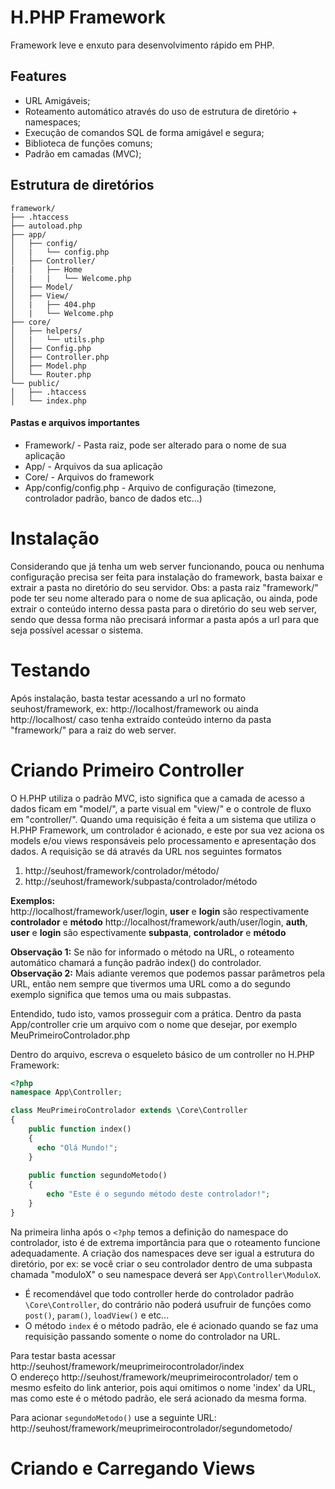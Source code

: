# H.PHP Framework
Framework leve e enxuto para desenvolvimento rápido em PHP.

## Features
- URL Amigáveis;
- Roteamento automático através do uso de estrutura de diretório + namespaces;
- Execução de comandos SQL de forma amigável e segura;
- Biblioteca de funções comuns;
- Padrão em camadas (MVC);

## Estrutura de diretórios
```
framework/
├── .htaccess
├── autoload.php
├── app/
│   ├── config/
│   |   └── config.php
│   ├── Controller/
|   │   ├── Home
│   |   |   └── Welcome.php
│   ├── Model/
│   ├── View/
│   |   ├── 404.php
│   |   └── Welcome.php
├── core/
│   ├── helpers/
│   |   └── utils.php
│   ├── Config.php
│   ├── Controller.php
│   ├── Model.php
│   └── Router.php
└── public/
│   ├── .htaccess
│   └── index.php
```

#### Pastas e arquivos importantes
- Framework/ - Pasta raiz, pode ser alterado para o nome de sua aplicação
- App/ - Arquivos da sua aplicação
- Core/ - Arquivos do framework
- App/config/config.php - Arquivo de configuração (timezone, controlador padrão, banco de dados etc...)

# Instalação
Considerando que já tenha um web server funcionando, pouca ou nenhuma configuração precisa ser feita para instalação do framework, basta baixar e extrair a pasta no diretório do seu servidor. Obs: a pasta raiz "framework/" pode ter seu nome alterado para o nome de sua aplicação, ou ainda, pode extrair o conteúdo interno dessa pasta para o diretório do seu web server, sendo que dessa forma não precisará informar a pasta após a url para que seja possível acessar o sistema.

# Testando
Após instalação, basta testar acessando a url no formato seuhost/framework, ex: http://localhost/framework ou ainda http://localhost/ caso tenha extraído conteúdo interno da pasta "framework/" para a raiz do web server.

# Criando Primeiro Controller
O H.PHP utiliza o padrão MVC, isto significa que a camada de acesso a dados ficam em "model/", a parte visual em "view/" e o controle de fluxo em "controller/". Quando uma requisição é feita a um sistema que utiliza o H.PHP Framework, um controlador é acionado, e este por sua vez aciona os models e/ou views responsáveis pelo processamento e apresentação dos dados.
A requisição se dá através da URL nos seguintes formatos  
1. http://seuhost/framework/controlador/método/
2. http://seuhost/framework/subpasta/controlador/método

**Exemplos:**  
http://localhost/framework/user/login, **user** e **login** são respectivamente **controlador** e **método**
http://localhost/framework/auth/user/login, **auth**, **user** e **login** são espectivamente **subpasta**, **controlador** e **método** 

**Observação 1:** Se não for informado o método na URL, o roteamento automático chamará a função padrão index() do controlador.  
**Observação 2:** Mais adiante veremos que podemos passar parâmetros pela URL, então nem sempre que tivermos uma URL como a do segundo exemplo significa que temos uma ou mais subpastas.

Entendido, tudo isto, vamos prosseguir com a prática. Dentro  da pasta App/controller crie um arquivo com o nome que desejar, por exemplo MeuPrimeiroControlador.php

Dentro do arquivo, escreva o esqueleto básico de um controller no H.PHP Framework:

```php
<?php
namespace App\Controller;

class MeuPrimeiroControlador extends \Core\Controller
{
    public function index()
    {
      echo "Olá Mundo!";
    }
    
    public function segundoMetodo()
    {
        echo "Este é o segundo método deste controlador!";
    }
}
```

Na primeira linha após o `<?php` temos a definição do  namespace do controlador, isto é de extrema importância para que o roteamento funcione adequadamente. A criação dos namespaces deve ser igual a estrutura do diretório, por ex: se você criar o seu controlador dentro de uma subpasta chamada "moduloX" o seu namespace deverá ser `App\Controller\ModuloX`.

- É recomendável que todo controller herde do controlador padrão `\Core\Controller`, do contrário não poderá usufruir de funções como `post()`, `param()`, `loadView()` e etc...  
- O método `index` é o método padrão, ele é acionado quando se faz uma requisição passando somente o nome do controlador na URL.

Para testar basta acessar  
http://seuhost/framework/meuprimeirocontrolador/index   
O endereço http://seuhost/framework/meuprimeirocontrolador/ tem o mesmo esfeito do link anterior, pois aqui omitimos o nome 'index' da URL, mas como este é o método padrão, ele será acionado da mesma forma.

Para acionar `segundoMetodo()` use a seguinte URL:
http://seuhost/framework/meuprimeirocontrolador/segundometodo/

# Criando e Carregando Views


